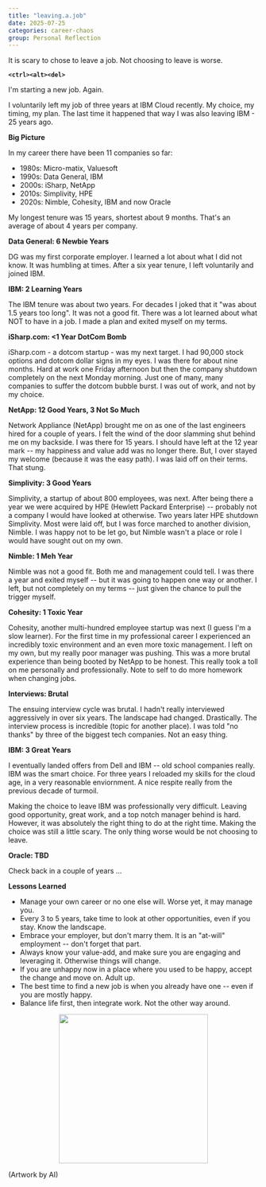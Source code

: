 ```yaml
---
title: "leaving.a.job"
date: 2025-07-25
categories: career-chaos
group: Personal Reflection
---
```


It is scary to chose to leave a job.  Not choosing to leave is worse.

**`<ctrl><alt><del>`**

I'm starting a new job. Again.

I voluntarily left my job of three years at IBM Cloud recently.
My choice, my timing, my plan.  The last time it happened that way I was also leaving IBM - 25 years ago.

**Big Picture**

In my career there have been 11 companies so far:
- 1980s: Micro-matix, Valuesoft
- 1990s: Data General, IBM
- 2000s: iSharp, NetApp
- 2010s: Simplivity, HPE
- 2020s: Nimble, Cohesity, IBM and now Oracle

My longest tenure was 15 years, shortest about 9 months.  That's an average of about 4 years per company.

**Data General: 6 Newbie Years**

DG was my first corporate employer.  I learned a lot about what I did not know.  It was humbling at times.
After a six year tenure, I left voluntarily and joined IBM. 

**IBM: 2 Learning Years**

The IBM tenure was about two years.  For decades I joked that it "was about 1.5 years too long".  It was not a good fit.  There was a lot learned about what NOT to have in a job.  I made a plan and exited myself on my terms.

**iSharp.com: <1 Year DotCom Bomb**

iSharp.com - a dotcom startup - was my next target.  I had 90,000 stock options and dotcom dollar signs in my eyes.  I was there for about nine months.  Hard at work one Friday afternoon but then the  company shutdown completely on the next Monday morning.  Just one of many, many companies to suffer the dotcom bubble burst. I was out of work, and not by my choice.

**NetApp: 12 Good Years, 3 Not So Much**

Network Appliance (NetApp) brought me on as one of the last engineers hired for a couple of years.  I felt the wind of the door slamming shut behind me on my backside.  I was there for 15 years.  I should have left at the 12 year mark -- my happiness and value add was no longer there.  But, I over stayed my welcome (because it was the easy path).  I was laid off on their terms.  That stung.

**Simplivity: 3 Good Years**

Simplivity, a startup of about 800 employees, was next.  After being there a year we were acquired by HPE (Hewlett Packard Enterprise) -- probably not a company I would have looked at otherwise.  Two years later HPE shutdown Simplivity. Most were laid off, but I was force marched to another division, Nimble.  I was happy not to be let go, but Nimble wasn't a place or role I would have sought out on my own.

**Nimble: 1 Meh Year**

Nimble was not a good fit.  Both me and management could tell.  I was there a year and exited myself -- but it was going to happen one way or another. I left, but not completely on my terms -- just given the chance to pull the trigger myself.

**Cohesity: 1 Toxic Year**

Cohesity, another multi-hundred employee startup was next (I guess I'm a slow learner).  For the first time in my professional career I experienced an incredibly toxic environment and an even more toxic management.  I left on my own, but my really poor manager was pushing.  This was a more brutal experience than being booted by NetApp to be honest. This really took a toll on me personally and professionally. Note to self to do more homework when changing jobs.

**Interviews: Brutal**

The ensuing interview cycle was brutal.  I hadn't really interviewed aggressively in over six years.  The landscape had changed.  Drastically. The interview process is incredible (topic for another place).  I was told "no thanks" by three of the biggest tech companies.  Not an easy thing.

**IBM: 3 Great Years**

I eventually landed offers from Dell and IBM -- old school companies really.  IBM was the smart choice.  For three years I reloaded my skills for the cloud age, in a very reasonable enviornment.  A nice respite really from the previous decade of turmoil.

Making the choice to leave IBM was professionally very difficult.  Leaving good opportunity, great work, and a top notch manager behind is hard.
However, it was absolutely the right thing to do at the right time.  Making the choice was still a little scary.  The only thing worse would be not choosing to leave.

**Oracle: TBD**

Check back in a couple of years ...

**Lessons Learned**

- Manage your own career or no one else will.  Worse yet, it may manage you. 
- Every 3 to 5 years, take time to look at other opportunities, even if you stay.  Know the landscape.
- Embrace your employer, but don't marry them.  It is an "at-will" employment -- don't forget that part.
- Always know your value-add, and make sure you are engaging and leveraging it.  Otherwise things will change.
- If you are unhappy now in a place where you used to be happy, accept the change and move on. Adult up.
- The best time to find a new job is when you already have one -- even if you are mostly happy.
- Balance life first, then integrate work.  Not the other way around.


<p align="center"> <img src="{{ site.baseurl }}/assets/images/c0001-01.png" width="300"> </p>
(Artwork by AI)
